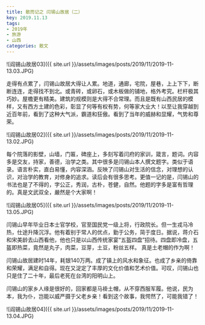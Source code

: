 ```yaml
---
title: 散而记之 闫锡山故居（二）
key: 2019.11.13
tags: 
- 2019年 
- 旅游
- 山西
categories: 散文
---
```


![阎锡山故居03]({{ site.url }}/assets/images/posts/2019/11/2019-11-13.03.JPG)

走得有点累了，闫锡山故居大得让人累。地道，通廊，宅院，屋巷，上上下下，断断连连，走得找不到北。或青砖，或卵石，或木板做的铺地，格外考究。栏杆极其巧妙。屋檐更有精美。建筑的规模则是大得不合常理。而且是既有山西民居的模样，又有西方土建的色彩，彰显了何等有权有势，何等家大业大！以至让我穿越到近百年前，看到了这种大气派，霸道和狂傲。看到了当年的威赫和显耀，气势和尊荣。

![阎锡山故居02]({{ site.url }}/assets/images/posts/2019/11/2019-11-13.02.JPG)

每个院落的影壁，山墙，门匾，碑座上，多刻写着闫府的家训，箴言，题词。内容多是交友，持家，善德，治学之类。其中很多是闫锡山本人撰文题字。类似于语录。语言朴实，直白易懂，内容深涵。反映了闫锡山对生活的信念，对理想的认识，对治学的教育，对修身的追求。读后会有很多思考。更值一记的是，闫锡山的书法也是了不得的，字公正，秀润，古朴，苍健，自然。他题的字多是富有哲理的。真是文武双全，嚴然是个大家啊！

![阎锡山故居05]({{ site.url }}/assets/images/posts/2019/11/2019-11-13.05.JPG)

闫锡山早年毕业日本士官学校，官至国民党一级上将，行政院长。但一生戎马冷热，仕途升降沉浮。他有着别于常人的优点，勤于公务，简于度日。据说，蒋介石和宋美龄去山西看他，他也只是以山西传统家宴“五盔四盘”招待。四盘即冷盘，五盔即热菜，竟然是丸子，肉菜，豆芽，土豆，粉丝五样。  真是土老帽的作为啊！ 

闫锡山故居建时14年，耗银140万两。成了镇上的风水和象征。也成了乡亲的倚靠和荣耀，满足和自得。现在又淀定了丰厚的文化价值和艺术价值。可叹，闫锡山也只是住了二十年，最后老死在台湾的阳明山上。

闫锡山的家乡人缘是很好的，回家都是马褂土帽，从不穿西服军履。他说，民为本，我为仆，岂能以威严摄于父老乡亲！看到这个故事，我愕然了，可能我错了！

![阎锡山故居04]({{ site.url }}/assets/images/posts/2019/11/2019-11-13.04.JPG)
